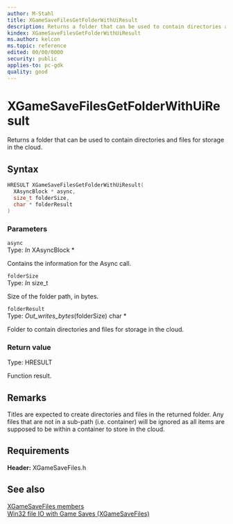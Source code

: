 ```yaml
---
author: M-Stahl
title: XGameSaveFilesGetFolderWithUiResult
description: Returns a folder that can be used to contain directories and files for storage in the cloud.
kindex: XGameSaveFilesGetFolderWithUiResult
ms.author: kelcon
ms.topic: reference
edited: 00/00/0000
security: public
applies-to: pc-gdk
quality: good
---
```


# XGameSaveFilesGetFolderWithUiResult  

Returns a folder that can be used to contain directories and files for storage in the cloud.  

## Syntax  

```cpp
HRESULT XGameSaveFilesGetFolderWithUiResult(
  XAsyncBlock * async,
  size_t folderSize,
  char * folderResult
)
```

### Parameters  

`async`  
Type: _In_ XAsyncBlock *  

Contains the information for the Async call.  

`folderSize`  
Type: _In_ size_t  

Size of the folder path, in bytes.  

`folderResult`  
Type: _Out_writes_bytes_(folderSize) char *  

Folder to contain directories and files for storage in the cloud.  

### Return value  

Type: HRESULT  
  
Function result.  
  
## Remarks  

Titles are expected to create directories and files in the returned folder. Any files that are not in a sub-path (i.e. container) will be ignored as all items are supposed to be within a container to store in the cloud.  

## Requirements  

**Header:** XGameSaveFiles.h  

## See also  

[XGameSaveFiles members](../xgamesavefiles_members.md)  
[Win32 file IO with Game Saves (XGameSaveFiles)](../../../../system/overviews/game-save/game-save-win32.md)


